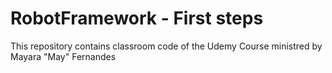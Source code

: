 # RobotFramework - First steps
This repository contains classroom code of the Udemy Course ministred by Mayara "May" Fernandes
